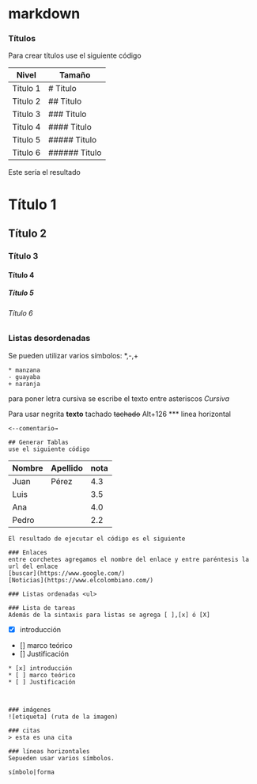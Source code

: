 # markdown
### Títulos
Para crear títulos use el siguiente código

Nivel|Tamaño
---|---
Titulo 1| # Titulo 
Titulo 2| ## Titulo
Titulo 3| ### Titulo
Titulo 4| #### Titulo
Titulo 5| ##### Titulo
Titulo 6| ###### Titulo

Este sería el resultado

# Título 1
## Título 2
### Título 3
#### Título 4
##### Título 5
###### Título 6




<!-- LISTAS DESORDENADAS <u>--->
### Listas desordenadas
Se pueden utilizar varios símbolos: *,-,+
~~~
* manzana
- guayaba
+ naranja
~~~
para poner letra cursiva se escribe el texto entre asteriscos *Cursiva*

Para usar negrita **texto**
tachado ~~tachado~~ Alt+126
*** linea horizontal
~~~ barra
<--comentario→

## Generar Tablas
use el siguiente código
~~~
Nombre|Apellido|nota|
---|---|---
Juan|Pérez|4.3
Luis||3.5
Ana||4.0
Pedro||2.2
~~~
El resultado de ejecutar el código es el siguiente

### Enlaces
entre corchetes agregamos el nombre del enlace y entre paréntesis la url del enlace
[buscar](https://www.google.com/)
[Noticias](https://www.elcolombiano.com/)

### Listas ordenadas <ul>

### Lista de tareas
Además de la sintaxis para listas se agrega [ ],[x] ó [X]
~~~
* [x] introducción
* [] marco teórico
* [] Justificación
~~~~
* [x] introducción
* [ ] marco teórico
* [ ] Justificación



### imágenes 
![etiqueta] (ruta de la imagen)

### citas
> esta es una cita

### líneas horizontales
Sepueden usar varios símbolos.

símbolo|forma

